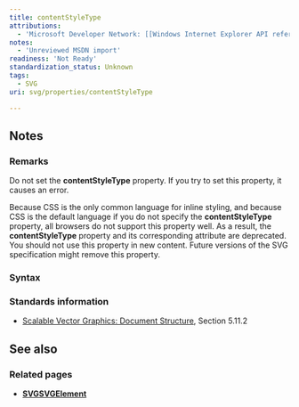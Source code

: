 ```yaml
---
title: contentStyleType
attributions:
  - 'Microsoft Developer Network: [[Windows Internet Explorer API reference](http://msdn.microsoft.com/en-us/library/ie/hh828809%28v=vs.85%29.aspx) Article]'
notes:
  - 'Unreviewed MSDN import'
readiness: 'Not Ready'
standardization_status: Unknown
tags:
  - SVG
uri: svg/properties/contentStyleType

---
```

## Notes

### Remarks

Do not set the **contentStyleType** property. If you try to set this property, it causes an error.

Because CSS is the only common language for inline styling, and because CSS is the default language if you do not specify the **contentStyleType** property, all browsers do not support this property well. As a result, the **contentStyleType** property and its corresponding attribute are deprecated. You should not use this property in new content. Future versions of the SVG specification might remove this property.

### Syntax

### Standards information

-   [Scalable Vector Graphics: Document Structure](http://go.microsoft.com/fwlink/p/?linkid=204733), Section 5.11.2

## See also

### Related pages

-   [**SVGSVGElement**](/svg/elements/svg)

